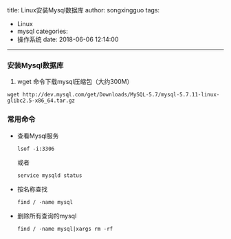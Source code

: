 title: Linux安装Mysql数据库
author: songxingguo
tags:
  - Linux
  - mysql
categories:
  - 操作系统
date: 2018-06-06 12:14:00
---
### 安装Mysql数据库

1. wget 命令下载mysql压缩包（大约300M）

  ```
  wget http://dev.mysql.com/get/Downloads/MySQL-5.7/mysql-5.7.11-linux-glibc2.5-x86_64.tar.gz
  ```
### 常用命令

- 查看Mysql服务
  ```
  lsof -i:3306
  ```
   或者
  ```
  service mysqld status
  ```

- 按名称查找
  ```
  find / -name mysql
  ```

- 删除所有查询的mysql
  ```
  find / -name mysql|xargs rm -rf
  ```

